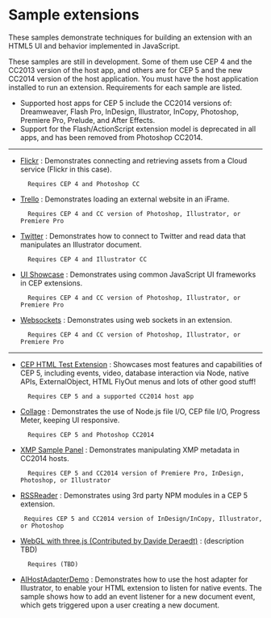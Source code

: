 Sample extensions
=======

These samples demonstrate techniques for building an extension with an HTML5 UI and behavior implemented in JavaScript. 

These samples are still in development. Some of them use CEP 4 and the CC2013 version of the host app, and others are for CEP 5 and the new CC2014 version of the host application. You must have the host application installed to run an extension. Requirements for each sample are listed.

* Supported host apps for CEP 5 include the CC2014 versions of: Dreamweaver, Flash Pro, InDesign, Illustrator, InCopy, Photoshop, Premiere Pro, Prelude, and After Effects. 
* Support for the Flash/ActionScript extension model is deprecated in all apps, and has been removed from Photoshop CC2014.

----

* [Flickr](https://github.com/Adobe-CEP/Samples/tree/master/Flickr) : Demonstrates connecting and retrieving assets from a Cloud service (Flickr in this case). 

		Requires CEP 4 and Photoshop CC

* [Trello](https://github.com/Adobe-CEP/Samples/tree/master/Trello) : Demonstrates loading an external website in an iFrame.

		Requires CEP 4 and CC version of Photoshop, Illustrator, or Premiere Pro

* [Twitter](https://github.com/Adobe-CEP/Samples/tree/master/Twitter) : Demonstrates how to connect to Twitter and read data that manipulates an Illustrator document. 

		Requires CEP 4 and Illustrator CC

* [UI Showcase](https://github.com/Adobe-CEP/Samples/tree/master/UI_Showcase) : Demonstrates using common JavaScript UI frameworks in CEP extensions. 

		Requires CEP 4 and CC version of Photoshop, Illustrator, or Premiere Pro

* [Websockets](https://github.com/Adobe-CEP/Samples/tree/master/Websocket) : Demonstrates using web sockets in an extension. 

		Requires CEP 4 and CC version of Photoshop, Illustrator, or Premiere Pro

----

* [CEP HTML Test Extension](https://github.com/Adobe-CEP/Samples/tree/master/CEP_HTML_Test_Extension_5.0) : 
Showcases most features and capabilities of CEP 5, including events, video, database interaction via Node, native APIs, ExternalObject, HTML FlyOut menus and lots of other good stuff!

		Requires CEP 5 and a supported CC2014 host app

* [Collage](https://github.com/Adobe-CEP/Samples/tree/master/Collage) : Demonstrates the use of Node.js file I/O, CEP file I/O, Progress Meter, keeping UI responsive. 

		Requires CEP 5 and Photoshop CC2014

* [XMP Sample Panel](https://github.com/Adobe-CEP/Samples/tree/master/XmpSamplePanel) : Demonstrates manipulating XMP metadata in CC2014 hosts. 

		Requires CEP 5 and CC2014 version of Premiere Pro, InDesign, Photoshop, or Illustrator
		
*  [RSSReader](https://github.com/Adobe-CEP/Samples/tree/master/RSSReader) : Demonstrates using 3rd party NPM modules in a CEP 5 extension.

		Requires CEP 5 and CC2014 version of InDesign/InCopy, Illustrator, or Photoshop

* [WebGL with three.js (Contributed by Davide Deraedt)](https://github.com/Adobe-CEP/Samples/tree/master/webgl_threejs) : (description TBD)

		Requires (TBD)

* [AIHostAdapterDemo](https://github.com/Adobe-CEP/Samples/tree/master/AIHostAdapterDemo) : 
Demonstrates how to use the host adapter for Illustrator, to enable your HTML extension to listen for native events. The sample shows how to add an event listener for a new document event, which gets triggered upon a user creating a new document.